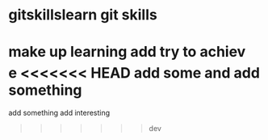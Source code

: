 # gitskillslearn git skills
make up learning
add try to achiev$$$$e
<<<<<<< HEAD
add some and add something
=======
add something
add interesting 
>>>>>>> dev
